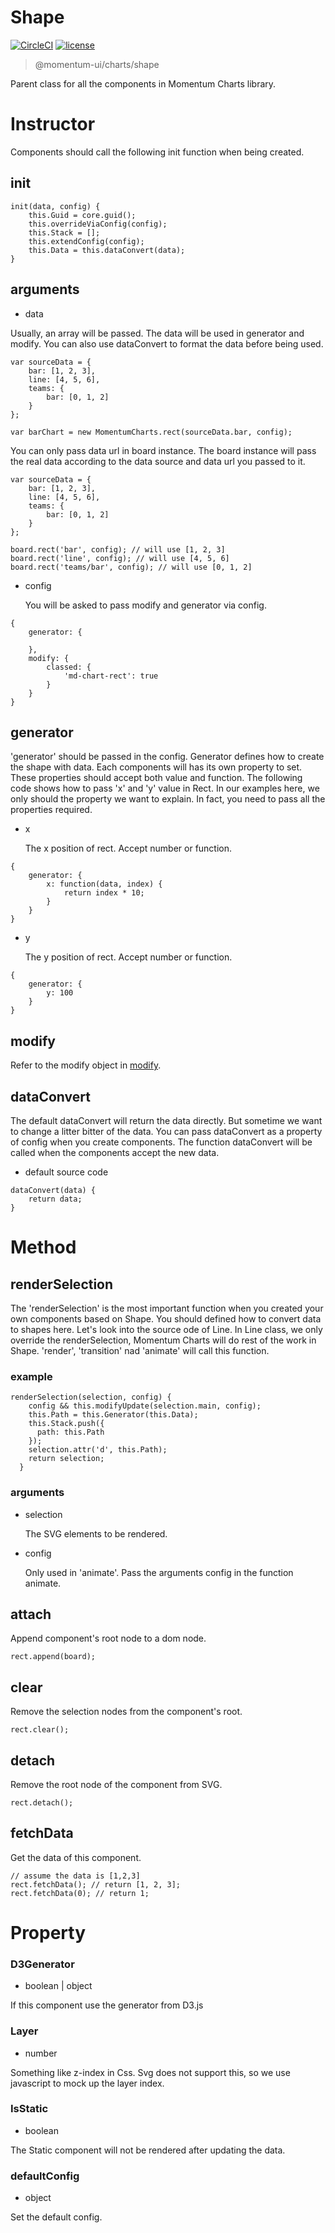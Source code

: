 # Shape

[![CircleCI](https://img.shields.io/circleci/project/github/momentum-design/momentum-ui/master.svg)](https://circleci.com/gh/momentum-design/momentum-ui/)
[![license](https://img.shields.io/github/license/momentum-design/momentum-ui.svg?color=blueviolet)](https://github.com/momentum-design/momentum-ui/blob/master/charts/LICENSE)

> @momentum-ui/charts/shape

Parent class for all the components in Momentum Charts library.


# Instructor

Components should call the following init function when being created. 

## init

```
init(data, config) {
    this.Guid = core.guid();
    this.overrideViaConfig(config);
    this.Stack = [];
    this.extendConfig(config);
    this.Data = this.dataConvert(data);
}
```

## arguments

+ data

Usually, an array will be passed. The data will be used in generator and modify. You can also use dataConvert to format the data before being used.

```
var sourceData = {
	bar: [1, 2, 3],
	line: [4, 5, 6],
	teams: {
		bar: [0, 1, 2]
	}
};

var barChart = new MomentumCharts.rect(sourceData.bar, config);
```

You can only pass data url in board instance. The board instance will pass the real data according to the data source and data url you passed to it.
	
```
var sourceData = {
	bar: [1, 2, 3],
	line: [4, 5, 6],
	teams: {
		bar: [0, 1, 2]
	}
};

board.rect('bar', config); // will use [1, 2, 3]
board.rect('line', config); // will use [4, 5, 6]
board.rect('teams/bar', config); // will use [0, 1, 2]
```

+ config

	You will be asked to pass modify and generator via config.
	
```
{
	generator: {
	
	},
	modify: {
		classed: {
			'md-chart-rect': true
		}
	}
}
```

## generator

'generator' should be passed in the config. Generator defines how to create the shape with data. Each components will has its own property to set. These properties should accept both value and function. The following code shows how to pass 'x' and 'y' value in Rect. In our examples here, we only should the property we want to explain. In fact, you need to pass all the properties required.

+ x

	The x position of rect. Accept number or function.
	
```
{
	generator: {
		x: function(data, index) {
			return index * 10;
		}
	}
}
```
	
+ y

	The y position of rect. Accept number or function.
	
```
{
	generator: {
		y: 100
	}
}
```

## modify

Refer to the modify object in [modify](../fundamentals/modify.md).

## dataConvert

The default dataConvert will return the data directly. But sometime we want to change a litter bitter of the data. You can pass dataConvert as a property of config when you create components. The function dataConvert will be called when the components accept the new data.

+ default source code

```
dataConvert(data) {
	return data;
}
``` 

# Method

## renderSelection

The 'renderSelection' is the most important function when you created your own components based on Shape. You should defined how to convert data to shapes here. Let's look into the source ode of Line. In Line class, we only override the renderSelection, Momentum Charts will do rest of the work in Shape. 'render', 'transition' nad 'animate' will call this function.

### example

```
renderSelection(selection, config) {
    config && this.modifyUpdate(selection.main, config);
    this.Path = this.Generator(this.Data);
    this.Stack.push({
      path: this.Path
    });
    selection.attr('d', this.Path);
    return selection;
  }
```

### arguments

+ selection

	The SVG elements to be rendered. 

+ config

	Only used in 'animate'. Pass the arguments config in the function animate.
	
## attach

Append component's root node to a dom node.

```
rect.append(board);
```
	

## clear

Remove the selection nodes from the component's root.

```
rect.clear();
```

## detach

Remove the root node of the component from SVG.

```
rect.detach();
```
	
## fetchData

Get the data of this component.

```
// assume the data is [1,2,3]
rect.fetchData(); // return [1, 2, 3];
rect.fetchData(0); // return 1;
```

# Property

### D3Generator

+ boolean | object

If this component use the generator from D3.js

### Layer

+ number

Something like z-index in Css. Svg does not support this, so we use javascript to mock up the layer index.

### IsStatic

+ boolean

The Static component will not be rendered after updating the data.

### defaultConfig

+ object

Set the default config.

